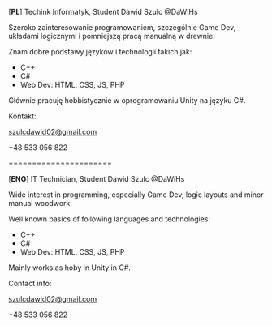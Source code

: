 [**PL**]
Techink Informatyk, Student
Dawid Szulc @DaWiHs


Szeroko zainteresowanie programowaniem, szczególnie Game Dev, układami logicznymi i pomniejszą pracą manualną w drewnie.

Znam dobre podstawy języków i technologii takich jak:
- C++
- C#
- Web Dev: HTML, CSS, JS, PHP

Głównie pracuję hobbistycznie w oprogramowaniu Unity na języku C#.


Kontakt:

  szulcdawid02@gmail.com
  
  +48 533 056 822


======================

[**ENG**]
IT Technician, Student
Dawid Szulc @DaWiHs


Wide interest in programming, especially Game Dev, logic layouts and minor manual woodwork.

Well known basics of following languages and technologies:
- C++
- C#
- Web Dev: HTML, CSS, JS, PHP

Mainly works as hoby in Unity in C#.


Contact info:

  szulcdawid02@gmail.com
  
  +48 533 056 822
